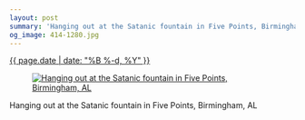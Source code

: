 ```yaml
---
layout: post
summary: 'Hanging out at the Satanic fountain in Five Points, Birmingham, AL'
og_image: 414-1280.jpg
---
```


<div class="post">
 <time>
  <a href="/414">
   {{ page.date | date: "%B %-d, %Y" }}
  </a>
 </time>
 <a href="/414">
  <figure data-taken="6/27/2015">
   <img alt="Hanging out at the Satanic fountain in Five Points, Birmingham, AL" sizes="(min-width: 700px) 50vw, calc(100vw - 2rem)" src="{{ site.assets_url }}/414-640.jpg" srcset="{{ site.assets_url }}/414-1280.jpg 1280w, {{ site.assets_url }}/414-960.jpg 960w, {{ site.assets_url }}/414-640.jpg 640w, {{ site.assets_url }}/414-320.jpg 320w"/>
  </figure>
 </a>
 <span>
  Hanging out at the Satanic fountain in Five Points, Birmingham, AL
 </span>
</div>
